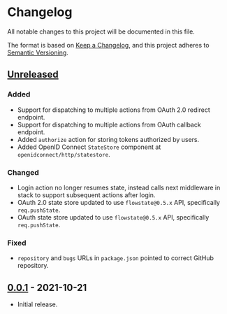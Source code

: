 # Changelog
All notable changes to this project will be documented in this file.

The format is based on [Keep a Changelog](https://keepachangelog.com/en/1.0.0/),
and this project adheres to [Semantic Versioning](https://semver.org/spec/v2.0.0.html).

## [Unreleased]
### Added

- Support for dispatching to multiple actions from OAuth 2.0 redirect endpoint.
- Support for dispatching to multiple actions from OAuth callback endpoint.
- Added `authorize` action for storing tokens authorized by users.
- Added OpenID Connect `StateStore` component at `openidconnect/http/statestore`.

### Changed

- Login action no longer resumes state, instead calls next middleware in stack
to support subsequent actions after login.
- OAuth 2.0 state store updated to use `flowstate@0.5.x` API, specifically
`req.pushState`.
- OAuth state store updated to use `flowstate@0.5.x` API, specifically
`req.pushState`.

### Fixed

- `repository` and `bugs` URLs in `package.json` pointed to correct GitHub
repository.


## [0.0.1] - 2021-10-21

- Initial release.

[Unreleased]: https://github.com/authnomicon/federated/compare/v0.0.1...HEAD
[0.0.1]: https://github.com/authnomicon/federated/releases/tag/v0.0.1
